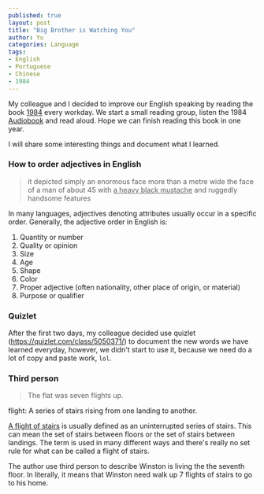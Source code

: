 ```yaml
---
published: true
layout: post
title: "Big Brother is Watching You"
author: Yu
categories: Language
tags:
- English
- Portuguese
- Chinese
- 1984
---
```



My colleague and I decided to improve our English speaking by reading the book [1984](https://en.wikipedia.org/wiki/Nineteen_Eighty-Four) every workday. We start a small reading group, listen the 1984 [Audiobook](https://www.youtube.com/watch?v=xMzBETLocSA) and read aloud. Hope we can finish reading this book in one year.

I will share some interesting things and document what I learned.

### How to order adjectives in English

> it depicted simply an enormous face more than a metre wide the face of a man of about 45 with <u>a heavy black mustache</u> and ruggedly handsome features

In many languages, adjectives denoting attributes usually occur in a specific order. Generally, the adjective order in English is:

1. Quantity or number
2. Quality or opinion
3. Size
4. Age
5. Shape
6. Color
7. Proper adjective (often nationality, other place of origin, or material)
8. Purpose or qualifier

### Quizlet

After the first two days, my colleague decided use quizlet (https://quizlet.com/class/5050371/) to document the new words we have learned everyday, however, we didn't start to use it, because we need do a lot of copy and paste work, `lol`.

### Third person

> The flat was seven flights up.

flight: A series of stairs rising from one landing to another.

[A flight of stairs](https://wonderopolis.org/wonder/how-many-stairs-are-in-a-flight) is usually defined as an uninterrupted series of stairs. This can mean the set of stairs between floors or the set of stairs between landings. The term is used in many different ways and there's really no set rule for what can be called a flight of stairs.

The author use third person to describe Winston is living the the seventh floor. In literally, it means that Winston need walk up 7 flights of stairs to go to his home.


